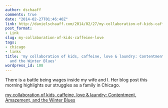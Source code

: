 ```yaml
---
author: dschaaff
comments: true
date: "2014-02-27T01:46:40Z"
link: http://danielschaaff.com/2014/02/27/my-collaboration-of-kids-caffeine-love/
post_format:
- Link
slug: my-collaboration-of-kids-caffeine-love
tags:
- chicago
- links
title: 'my collaboration of kids, caffeine, love & laundry: Contentment, Amazement,
  and the Winter Blues'
wordpress_id: 108
---
```


There is a battle being wages inside my wife and I. Her blog post this morning highlights our struggles as a family in Chicago.

  
[my collaboration of kids, caffeine, love & laundry: Contentment, Amazement, and the Winter Blues](http://mzschaaff.blogspot.com/2014/02/contentment-amazement-and-winter-blues.html?m=1)
